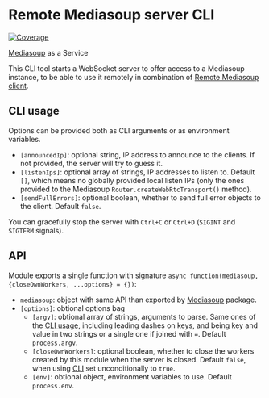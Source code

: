 # Remote Mediasoup server CLI

[![Coverage](https://img.shields.io/endpoint?url=https://gist.githubusercontent.com/mafalda-bot/27d772a9a3a8a945b34fd9676de40486/raw/Remote-Mediasoup-server-CLI.json)](https://gist.github.com/Mafalda-bot/27d772a9a3a8a945b34fd9676de40486#file-Remote-Mediasoup-server-CLI-json)

[Mediasoup](https://mediasoup.org) as a Service

This CLI tool starts a WebSocket server to offer access to a Mediasoup instance,
to be able to use it remotely in combination of
[Remote Mediasoup client](https://mafalda.io/Remote-Mediasoup-client).

## CLI usage

Options can be provided both as CLI arguments or as environment variables.

- `[announcedIp]`: optional string, IP address to announce to the clients. If
  not provided, the server will try to guess it.
- `[listenIps]`: optional array of strings, IP addresses to listen to. Default
  `[]`, which means no globally provided local listen IPs (only the ones
  provided to the Mediasoup `Router.createWebRtcTransport()` method).
- `[sendFullErrors]`: optional boolean, whether to send full error objects to
  the client. Default `false`.

You can gracefully stop the server with `Ctrl+C` or `Ctrl+D` (`SIGINT` and
`SIGTERM` signals).

## API

Module exports a single function with signature
`async function(mediasoup, {closeOwnWorkers, ...options} = {})`:

- `mediasoup`: object with same API than exported by
  [Mediasoup](https://mediasoup.org) package.
- `[options]`: obtional options bag
  - `[argv]`: obtional array of strings, arguments to parse. Same ones of the
    [CLI usage](#cli-usage), including leading dashes on keys, and being key and
    value in two strings or a single one if joined with `=`. Default
    `process.argv`.
  - `[closeOwnWorkers]`: optional boolean, whether to close the workers created
    by this module when the server is closed. Default `false`, when using
    [CLI](#cli-usage) set unconditionally to `true`.
  - `[env]`: obtional object, environment variables to use. Default
    `process.env`.
